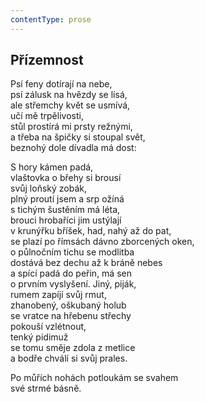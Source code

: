 ```yaml
---
contentType: prose
---
```


## Přízemnost

Psí feny dotírají na nebe,  
psí zálusk na hvězdy se lísá,  
ale střemchy květ se usmívá,  
učí mě trpělivosti,  
stůl prostírá mi prsty režnými,  
a třeba na špičky si stoupal svět,  
beznohý dole dívadla má dost:

S hory kámen padá,  
vlaštovka o břehy si brousí  
svůj loňský zobák,  
plný proutí jsem a srp ožíná  
s tichým šustěním má léta,  
brouci hrobaříci jim ustýlají  
v krunýřku bříšek, had, nahý až do pat,  
se plazí po římsách dávno zborcených oken,  
o půlnočním tichu se modlitba  
dostává bez dechu až k bráně nebes  
a spící padá do peřin, má sen  
o prvním vyslyšení. Jiný, piják,  
rumem zapíjí svůj rmut,  
zhanobený, oškubaný holub  
se vratce na hřebenu střechy  
pokouší vzlétnout,  
tenký pidimuž  
se tomu směje zdola z metlice  
a bodře chválí si svůj prales.

Po můřích nohách potloukám se svahem  
své strmé básně.
